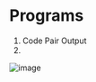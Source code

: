 # Programs
1. Code Pair Output<br>
2. <br>
![image](https://user-images.githubusercontent.com/43407734/177034289-de94acce-e886-450f-8102-462dfaf01eb7.png)
